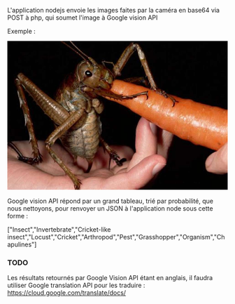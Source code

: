 L'application nodejs envoie les images faites par la caméra en base64 via POST à php, qui soumet l'image à Google vision API

Exemple :

![](https://github.com/eartsupbdx/naventure/blob/master/naventure_pi_app/pics/locusta.jpg?raw=true)

Google vision API répond par un grand tableau, trié par probabilité, que nous nettoyons, pour renvoyer un JSON à l'application node sous cette forme :

["Insect","Invertebrate","Cricket-like insect","Locust","Cricket","Arthropod","Pest","Grasshopper","Organism","Chapulines"]

### TODO
Les résultats retournés par Google Vision API étant en anglais, il faudra utiliser Google translation API pour les traduire :
https://cloud.google.com/translate/docs/
